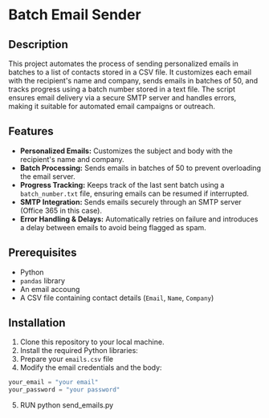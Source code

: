 # Batch Email Sender

## Description
This project automates the process of sending personalized emails in batches to a list of contacts stored in a CSV file. It customizes each email with the recipient's name and company, sends emails in batches of 50, and tracks progress using a batch number stored in a text file. The script ensures email delivery via a secure SMTP server and handles errors, making it suitable for automated email campaigns or outreach.

## Features
- **Personalized Emails:** Customizes the subject and body with the recipient's name and company.
- **Batch Processing:** Sends emails in batches of 50 to prevent overloading the email server.
- **Progress Tracking:** Keeps track of the last sent batch using a `batch_number.txt` file, ensuring emails can be resumed if interrupted.
- **SMTP Integration:** Sends emails securely through an SMTP server (Office 365 in this case).
- **Error Handling & Delays:** Automatically retries on failure and introduces a delay between emails to avoid being flagged as spam.

## Prerequisites
- Python
- `pandas` library
- An email accoung
- A CSV file containing contact details (`Email`, `Name`, `Company`)

## Installation
1. Clone this repository to your local machine.
2. Install the required Python libraries:
3. Prepare your `emails.csv` file
4. Modify the email credentials and the body:
```python
your_email = "your email"
your_password = "your password"
```
5. RUN python send_emails.py
